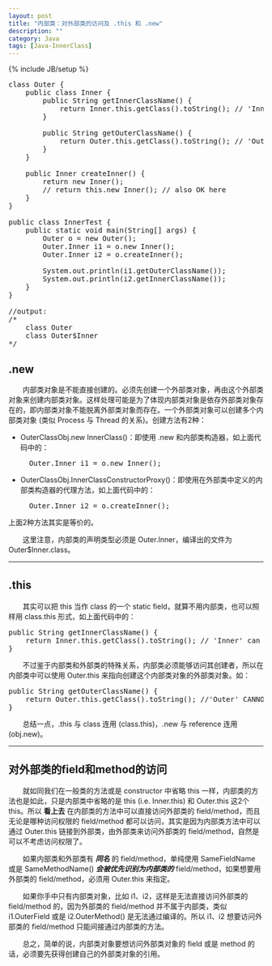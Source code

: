 ```yaml
---
layout: post
title: "内部类：对外部类的访问及 .this 和 .new"
description: ""
category: Java
tags: [Java-InnerClass]
---
```

{% include JB/setup %}

<pre class="prettyprint linenums">
class Outer {   
	public class Inner {   
		public String getInnerClassName() {   
			return Inner.this.getClass().toString(); // 'Inner' can be omitted here   
		}  
		  
		public String getOuterClassName() {   
			return Outer.this.getClass().toString(); // 'Outer' CANNOT be omitted here   
		}   
	}   
	  
	public Inner createInner() {   
		return new Inner(); 
		// return this.new Inner(); // also OK here   
	}   
}   
  
public class InnerTest {   
	public static void main(String[] args) {   
		Outer o = new Outer();   
		Outer.Inner i1 = o.new Inner();   
		Outer.Inner i2 = o.createInner();   
		  
		System.out.println(i1.getOuterClassName());   
		System.out.println(i2.getInnerClassName());   
	}   
}   
  
//output:   
/*  
	class Outer 
	class Outer$Inner  
*/  
</pre>

## .new

　　内部类对象是不能直接创建的。必须先创建一个外部类对象，再由这个外部类对象来创建内部类对象。这样处理可能是为了体现内部类对象是依存外部类对象存在的，即内部类对象不能脱离外部类对象而存在。一个外部类对象可以创建多个内部类对象 (类似 Process 与 Thread 的关系)。创建方法有2种：  

* OuterClassObj.new InnerClass()：即使用 \.new 和内部类构造器，如上面代码中的：
    <pre class="prettyprint linenums">
	Outer.Inner i1 = o.new Inner(); </pre>
* OuterClassObj.InnerClassConstructorProxy()：即使用在外部类中定义的内部类构造器的代理方法，如上面代码中的：
    <pre class="prettyprint linenums">
    Outer.Inner i2 = o.createInner(); </pre>
 
上面2种方法其实是等价的。  

　　这里注意，内部类的声明类型必须是 Outer.Inner，编译出的文件为 Outer$Inner.class。

---

## .this　　

　　其实可以把 this 当作 class 的一个 static field，就算不用内部类，也可以照样用 class.this 形式，如上面代码中的：  

<pre class="prettyprint linenums">
public String getInnerClassName() {   
	return Inner.this.getClass().toString(); // 'Inner' can be omitted here   
}  
</pre>

　　不过鉴于内部类和外部类的特殊关系，内部类必须能够访问其创建者，所以在内部类中可以使用 Outer.this 来指向创建这个内部类对象的外部类对象。如： 

<pre class="prettyprint linenums">
public String getOuterClassName() {   
	return Outer.this.getClass().toString(); //'Outer' CANNOT be omitted here   
}  
</pre>
 
　　总结一点，\.this 与 class 连用 (class.this)，\.new 与 reference 连用 (obj.new)。 

---

## 对外部类的field和method的访问　　

　　就如同我们在一般类的方法或是 constructor 中省略 this 一样，内部类的方法也是如此，只是内部类中省略的是 this (i.e. Inner.this) 和 Outer.this 这2个 this。所以 **看上去** 在内部类的方法中可以直接访问外部类的 field/method，而且无论是哪种访问权限的 field/method 都可以访问，其实是因为内部类方法中可以通过 Outer.this 链接到外部类，由外部类来访问外部类的 field/method，自然是可以不考虑访问权限了。  

　　如果内部类和外部类有 _**同名**_ 的 field/method，单纯使用 SameFieldName 或是 SameMethodName() _**会被优先识别为内部类的**_ field/method，如果想要用外部类的 field/method，必须用 Outer.this 来指定。  

　　如果你手中只有内部类对象，比如 i1、i2，这样是无法直接访问外部类的 field/method 的，因为外部类的 field/method 并不属于内部类，类似 i1.OuterField 或是 i2.OuterMethod() 是无法通过编译的。所以 i1、i2 想要访问外部类的 field/method 只能间接通过内部类的方法。  

　　总之，简单的说，内部类对象要想访问外部类对象的 field 或是 method 的话，必须要先获得创建自己的外部类对象的引用。